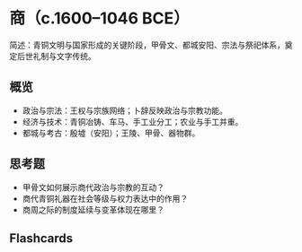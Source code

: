 # 商（c.1600–1046 BCE）

简述：青铜文明与国家形成的关键阶段，甲骨文、都城安阳、宗法与祭祀体系，奠定后世礼制与文字传统。

## 概览
- 政治与宗法：王权与宗族网络；卜辞反映政治与宗教功能。
- 经济与技术：青铜冶铸、车马、手工业分工；农业与手工并重。
- 都城与考古：殷墟（安阳）；王陵、甲骨、器物群。

## 思考题
- 甲骨文如何展示商代政治与宗教的互动？
- 商代青铜礼器在社会等级与权力表达中的作用？
- 商周之际的制度延续与变革体现在哪里？

## Flashcards
<Flashcard question="商代文字的主要载体？" answer="甲骨文（龟甲与兽骨），用于占卜记录。" />
<Flashcard question="商代都城考古核心遗址？" answer="殷墟（安阳）。" />
<Flashcard question="商代金属工艺核心？" answer="青铜冶铸与礼器体系。" />
